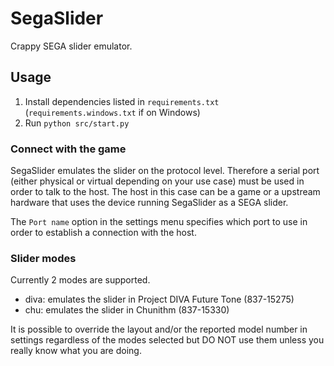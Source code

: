 # SegaSlider

Crappy SEGA slider emulator.

## Usage

1. Install dependencies listed in `requirements.txt` (`requirements.windows.txt` if on Windows)
2. Run `python src/start.py`

### Connect with the game

SegaSlider emulates the slider on the protocol level. Therefore a serial port (either physical or virtual depending on your use case) must be used in order to talk to the host. The host in this case can be a game or a upstream hardware that uses the device running SegaSlider as a SEGA slider.

The `Port name` option in the settings menu specifies which port to use in order to establish a connection with the host.

### Slider modes

Currently 2 modes are supported.

- diva: emulates the slider in Project DIVA Future Tone (837-15275)
- chu: emulates the slider in Chunithm (837-15330)

It is possible to override the layout and/or the reported model number in settings regardless of the modes selected but DO NOT use them unless you really know what you are doing.

